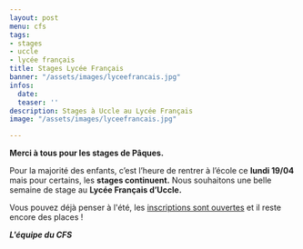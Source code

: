 ```yaml
---
layout: post
menu: cfs
tags:
- stages
- uccle
- lycée français
title: Stages Lycée Français
banner: "/assets/images/lyceefrancais.jpg"
infos:
  date: 
  teaser: ''
description: Stages à Uccle au Lycée Français
image: "/assets/images/lyceefrancais.jpg"

---
```

**Merci à tous pour les stages de Pâques.** 

Pour la majorité des enfants, c’est l’heure de rentrer à l’école ce **lundi 19/04** mais pour certains, les **stages continuent.** Nous souhaitons une belle semaine de stage au **Lycée Français d’Uccle.**

Vous pouvez déjà penser à l'été, les [inscriptions sont ouvertes](https://www12.iclub.be/myiclub3_CFS_register.asp?ClubID=559&LG=FR&Categorie=4&Groupe=1 "Stages été") et il reste encore des places !

**_L'équipe du CFS_**